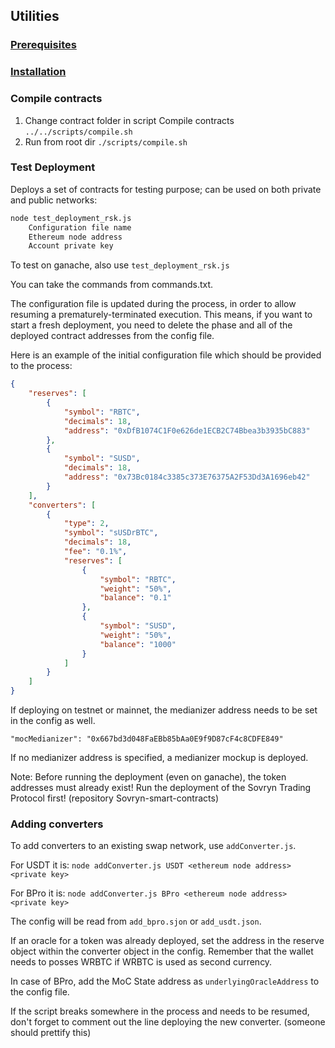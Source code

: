 
## Utilities

### [Prerequisites](../../README.md#prerequisites)

### [Installation](../../README.md#installation)

### Compile contracts
1. Change contract folder in script Compile contracts `../../scripts/compile.sh`
2. Run from root dir `./scripts/compile.sh`

### Test Deployment

Deploys a set of contracts for testing purpose; can be used on both private and public networks:
```bash
node test_deployment_rsk.js
    Configuration file name
    Ethereum node address
    Account private key
```

To test on ganache, also use ```test_deployment_rsk.js``` 

You can take the commands from commands.txt.

The configuration file is updated during the process, in order to allow resuming a prematurely-terminated execution. This means, if you want to start a fresh deployment, you need to delete the phase and all of the deployed contract addresses from the config file.

Here is an example of the initial configuration file which should be provided to the process:
```json
{
    "reserves": [
        {
            "symbol": "RBTC",
            "decimals": 18,
            "address": "0xDfB1074C1F0e626de1ECB2C74Bbea3b3935bC883"
        },
        {
            "symbol": "SUSD",
            "decimals": 18,
            "address": "0x73Bc0184c3385c373E76375A2F53Dd3A1696eb42"
        }
    ],
    "converters": [
        {
            "type": 2,
            "symbol": "sUSDrBTC",
            "decimals": 18,
            "fee": "0.1%",
            "reserves": [
                {
                    "symbol": "RBTC",
                    "weight": "50%",
                    "balance": "0.1"
                },
                {
                    "symbol": "SUSD",
                    "weight": "50%",
                    "balance": "1000"
                }
            ]
        }
    ]
}

```

If deploying on testnet or mainnet, the medianizer address needs to be set in the config as well.

```
"mocMedianizer": "0x667bd3d048FaEBb85bAa0E9f9D87cF4c8CDFE849"
```
If no medianizer address is specified, a medianizer mockup is deployed.

Note: Before running the deployment (even on ganache), the token addresses must already exist! Run the deployment of the Sovryn Trading Protocol first! (repository Sovryn-smart-contracts)

### Adding converters

To add converters to an existing swap network, use ```addConverter.js```.

For USDT it is: ```node addConverter.js USDT <ethereum node address> <private key>```

For BPro it is: ```node addConverter.js BPro <ethereum node address> <private key>```

The config will be read from ```add_bpro.sjon``` or ```add_usdt.json```.

If an oracle for a token was already deployed, set the address in the reserve object within the converter object in the config. Remember that the wallet needs to posses WRBTC if WRBTC is used as second currency.

In case of BPro, add the MoC State address as  ```underlyingOracleAddress``` to the config file.

If the script breaks somewhere in the process and needs to be resumed, don't forget to comment out the line deploying the new converter. (someone should prettify this)